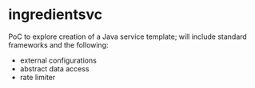 # ingredientsvc

PoC to explore creation of a Java service template; will include standard frameworks and the following:

- external configurations
- abstract data access
- rate limiter